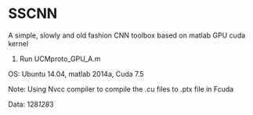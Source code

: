# SSCNN
A simple, slowly and old fashion CNN toolbox based on matlab GPU cuda kernel

1. Run UCMproto_GPU_A.m

OS: Ubuntu 14.04, matlab 2014a, Cuda 7.5

Note: Using Nvcc compiler to compile the .cu files to .ptx file in Fcuda

Data: 128*128*3
